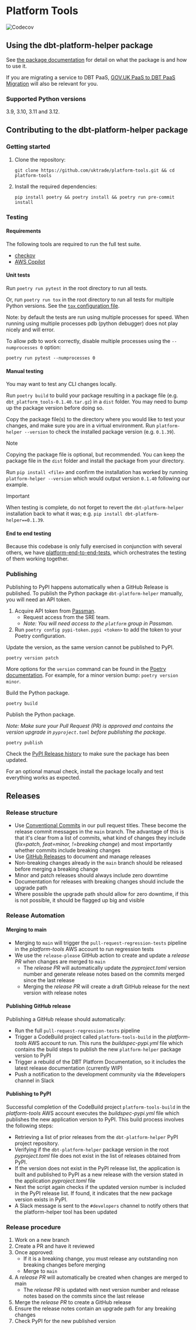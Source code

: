 # Platform Tools

![Codecov](https://codecov.io/github/uktrade/platform-tools/graphs/tree.svg?token=HMXT8R8136)

## Using the dbt-platform-helper package

See [the package documentation](https://github.com/uktrade/platform-tools/blob/main/dbt_platform_helper/README.md) for detail on what the package is and how to use it.

If you are migrating a service to DBT PaaS, [GOV.UK PaaS to DBT PaaS Migration](https://github.com/uktrade/platform-documentation/blob/main/docs/playbooks/migrating-from-govuk-paas/migration-guide.md) will also be relevant for you.

### Supported Python versions

3.9, 3.10, 3.11 and 3.12.

## Contributing to the dbt-platform-helper package

### Getting started

1. Clone the repository:

   ```
   git clone https://github.com/uktrade/platform-tools.git && cd platform-tools
   ```

2. Install the required dependencies:

   ```
   pip install poetry && poetry install && poetry run pre-commit install
   ```

### Testing

#### Requirements

The following tools are required to run the full test suite.

- [checkov](https://www.checkov.io/)
- [AWS Copilot](https://aws.github.io/copilot-cli/)

#### Unit tests

Run `poetry run pytest` in the root directory to run all tests.

Or, run `poetry run tox` in the root directory to run all tests for multiple Python versions. See the [`tox` configuration file](tox.ini).

Note: by default the tests are run using multiple processes for speed. When running using multiple processes pdb (python debugger) does not play nicely and will error.

To allow pdb to work correctly, disable multiple processes using the `--numprocesses 0` option:

`poetry run pytest --numprocesses 0`

#### Manual testing

You may want to test any CLI changes locally.

Run `poetry build` to build your package resulting in a package file (e.g. `dbt_platform_tools-0.1.40.tar.gz`) in a `dist` folder. You may need to bump up the package version before doing so.

Copy the package file(s) to the directory where you would like to test your changes, and make sure you are in a virtual environment. Run `platform-helper --version` to check the installed package version (e.g. `0.1.39`).

> [!NOTE]
> Copying the package file is optional, but recommended. You can keep the package file in the `dist` folder and install the package from your directory.

Run `pip install <file>` and confirm the installation has worked by running `platform-helper --version` which would output version `0.1.40` following our example.

> [!IMPORTANT]
> When testing is complete, do not forget to revert the `dbt-platform-helper` installation back to what it was; e.g. `pip install dbt-platform-helper==0.1.39`.

#### End to end testing

Because this codebase is only fully exercised in conjunction with several others, we have [platform-end-to-end-tests](https://github.com/uktrade/platform-end-to-end-tests), which orchestrates the testing of them working together.

### Publishing

Publishing to PyPI happens automatically when a GitHub Release is published. To publish the Python package `dbt-platform-helper` manually, you will need an API token.

1. Acquire API token from [Passman](https://passman.ci.uktrade.digital/secret/cc82a3f7-ddfa-4312-ab56-1ff8528dadc8/).
   - Request access from the SRE team.
   - _Note: You will need access to the `platform` group in Passman._
2. Run `poetry config pypi-token.pypi <token>` to add the token to your Poetry configuration.

Update the version, as the same version cannot be published to PyPI.

```
poetry version patch
```

More options for the `version` command can be found in the [Poetry documentation](https://python-poetry.org/docs/cli/#version). For example, for a minor version bump: `poetry version minor`.

Build the Python package.

```
poetry build
```

Publish the Python package.

_Note: Make sure your Pull Request (PR) is approved and contains the version upgrade in `pyproject.toml` before publishing the package._

```
poetry publish
```

Check the [PyPI Release history](https://pypi.org/project/dbt-platform-helper/#history) to make sure the package has been updated.

For an optional manual check, install the package locally and test everything works as expected.

## Releases

### Release structure

- Use [Conventional Commits](https://www.conventionalcommits.org/en/v1.0.0/) in our pull request titles. These become the release commit messages in the `main` branch. The advantage of this is that it's clear from a list of commits, what kind of changes they include (_fix=patch, feat=minor, !=breaking change_) and most importantly whether commits include breaking changes
- Use [GitHub Releases](https://docs.github.com/en/repositories/releasing-projects-on-github/managing-releases-in-a-repository) to document and manage releases
- Non-breaking changes already in the `main` branch should be released before merging a breaking change
- Minor and patch releases should always include zero downtime
- Documentation for releases with breaking changes should include the upgrade path
- Where possible the upgrade path should allow for zero downtime, if this is not possible, it should be flagged up big and visible

### Release Automation

#### Merging to main

- Merging to `main` will trigger the `pull-request-regression-tests` pipeline in the _platform-tools_ AWS account to run regression tests
- We use the `release-please` GitHub action to create and update a _release PR_ when changes are merged to `main`
  - The _release PR_ will automatically update the _pyproject.toml_ version number and generate release notes based on the commits merged since the last release
  - Merging the _release PR_ will create a draft GitHub release for the next version with release notes

#### Publishing GitHub release

Publishing a GitHub release should automatically:

- Run the full `pull-request-regression-tests` pipeline
- Trigger a CodeBuild project called `platform-tools-build` in the _platform-tools_ AWS account to run. This runs the _buildspec-pypi.yml_ file which contains the build steps to publish the new `platform-helper` package version to PyPI
- Trigger a rebuild of the DBT Platform Documentation, so it includes the latest release documentation (currently WIP)
- Push a notification to the development community via the #developers channel in Slack

#### Publishing to PyPI

Successful completion of the CodeBuild project `platform-tools-build` in the _platform-tools_ AWS account executes the _buildspec-pypi.yml_ file which publishes the new application version to PyPI. This build process involves the following steps:

- Retrieving a list of prior releases from the `dbt-platform-helper` PyPI project repository.
- Verifying if the `dbt-platform-helper` package version in the root _pyproject.toml_ file does not exist in the list of releases obtained from PyPI.
- If the version does not exist in the PyPI release list, the application is built and published to PyPI as a new release with the version stated in the application _pyproject.toml_ file
- Next the script again checks if the updated version number is included in the PyPI release list.
If found, it indicates that the new package version exists in PyPI.
- A Slack message is sent to the `#developers` channel to notify others that the platform-helper tool has been updated

### Release procedure

1. Work on a new branch
2. Create a PR and have it reviewed
3. Once approved:
   - If it is a breaking change, you must release any outstanding non breaking changes before merging
   - Merge to `main`
5. A _release PR_ will automatically be created when changes are merged to main
   - The _release PR_ is updated with next version number and release notes based on the commits since the last release
6. Merge the _release PR_ to create a GitHub release
7. Ensure the release notes contain an upgrade path for any breaking changes
8. Check PyPI for the new published version

